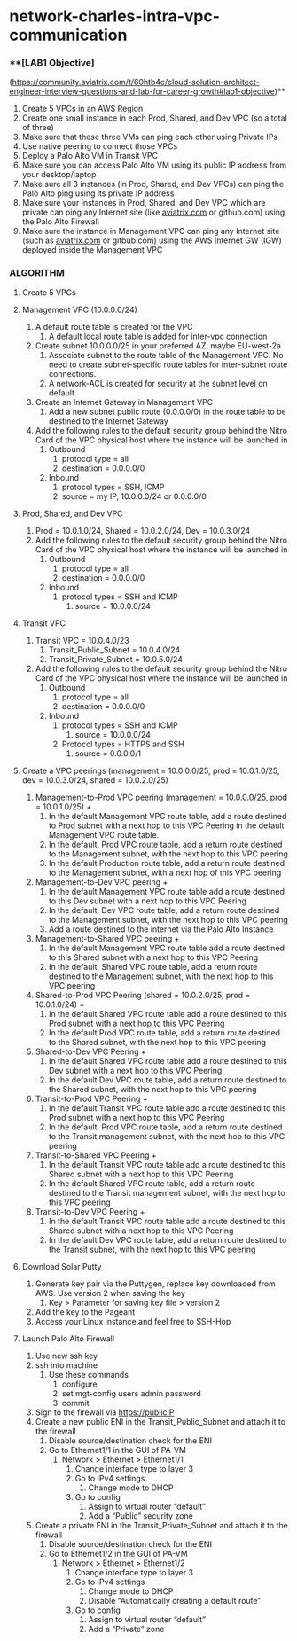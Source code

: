 # network-charles-intra-vpc-communication

### **[LAB1 Objective]
(https://community.aviatrix.com/t/60htb4c/cloud-solution-architect-engineer-interview-questions-and-lab-for-career-growth#lab1-objective)**

1. Create 5 VPCs in an AWS Region
2. Create one small instance in each Prod, Shared, and Dev VPC (so a total of three)
3. Make sure that these three VMs can ping each other using Private IPs
4. Use native peering to connect those VPCs
5. Deploy a Palo Alto VM in Transit VPC
6. Make sure you can access Palo Alto VM using its public IP address from your desktop/laptop
7. Make sure all 3 instances (in Prod, Shared, and Dev VPCs) can ping the Palo Alto ping using its private IP address
8. Make sure your instances in Prod, Shared, and Dev VPC which are private can ping any Internet site (like [aviatrix.com](http://aviatrix.com/) or github.com) using the Palo Alto Firewall
9. Make sure the instance in Management VPC can ping any Internet site (such as [aviatrix.com](http://aviatrix.com/) or gitbub.com) using the AWS Internet GW (IGW) deployed inside the Management VPC

### ALGORITHM
1. Create 5 VPCs
2. Management VPC (10.0.0.0/24)
    1. A default route table is created for the VPC 
        1. A default local route table is added for inter-vpc connection
    2. Create subnet 10.0.0.0/25 in your preferred AZ, maybe EU-west-2a
        1. Associate subnet to the route table of the Management VPC. No need to create subnet-specific route tables for inter-subnet route connections.
        2. A network-ACL is created for security at the subnet level on default
    3. Create an Internet Gateway in Management VPC
        1. Add a new subnet public route (0.0.0.0/0) in the route table to be destined to the Internet Gateway
    4. Add the following rules to the default security group behind the Nitro Card of the VPC physical host where the instance will be launched in
        1. Outbound
            1. protocol type = all
            2. destination = 0.0.0.0/0
        2. Inbound
            1. protocol types = SSH, ICMP
            2. source = my IP, 10.0.0.0/24 or 0.0.0.0/0
3. Prod, Shared, and Dev VPC
    1. Prod = 10.0.1.0/24, Shared = 10.0.2.0/24, Dev = 10.0.3.0/24
    2. Add the following rules to the default security group behind the Nitro Card of the VPC physical host where the instance will be launched in
        1. Outbound
            1. protocol type = all
            2. destination = 0.0.0.0/0
        2. Inbound
            1. protocol types = SSH and ICMP
                1. source = 10.0.0.0/24
4. Transit VPC 
    1. Transit VPC = 10.0.4.0/23
        1. Transit_Public_Subnet = 10.0.4.0/24 
        2. Transit_Private_Subnet = 10.0.5.0/24
    2. Add the following rules to the default security group behind the Nitro Card of the VPC physical host where the instance will be launched in
        1. Outbound
            1. protocol type = all
            2. destination = 0.0.0.0/0
        2. Inbound
            1. protocol types = SSH and ICMP
                1. source = 10.0.0.0/24
            2. Protocol types = HTTPS and SSH
                1. source = 0.0.0.0/1
    
5. Create a VPC peerings (management = 10.0.0.0/25, prod = 10.0.1.0/25, dev = 10.0.3.0/24, shared = 10.0.2.0/25)
    1. Management-to-Prod VPC peering (management = 10.0.0.0/25, prod = 10.0.1.0/25) +
        1. In the default Management VPC route table, add a route destined to Prod subnet with a next hop to this VPC Peering in the default Management VPC route table.
        2. In the default, Prod VPC route table, add a return route destined to the Management subnet, with the next hop to this VPC peering
        3. In the default Production route table, add a return route destined to the Management subnet, with a next hop of this VPC peering
    2. Management-to-Dev VPC peering +
        1. In the default Management VPC route table add a route destined to this Dev subnet with a next hop to this VPC Peering
        2. In the default, Dev VPC route table, add a return route destined to the Management subnet, with the next hop to this VPC peering
        3. Add a route destined to the internet via the Palo Alto Instance
    3. Management-to-Shared VPC peering +
        1. In the default Management VPC route table add a route destined to this Shared subnet with a next hop to this VPC Peering 
        2. In the default, Shared VPC route table, add a return route destined to the Management subnet, with the next hop to this VPC peering
    4. Shared-to-Prod VPC Peering (shared = 10.0.2.0/25, prod = 10.0.1.0/24) +
        1. In the default Shared VPC route table add a route destined to this Prod subnet with a next hop to this VPC Peering 
        2. In the default Prod VPC route table, add a return route destined to the Shared subnet, with the next hop to this VPC peering
    5. Shared-to-Dev VPC Peering +
        1. In the default Shared VPC route table add a route destined to this Dev subnet with a next hop to this VPC Peering
        2. In the default Dev VPC route table, add a return route destined to the Shared subnet, with the next hop to this VPC peering
    6. Transit-to-Prod VPC Peering +
        1. In the default Transit VPC route table add a route destined to this Prod subnet with a next hop to this VPC Peering
        2. In the default, Prod VPC route table, add a return route destined to the Transit management subnet, with the next hop to this VPC peering
    7. Transit-to-Shared VPC Peering +
        1. In the default Transit VPC route table add a route destined to this Shared subnet with a next hop to this VPC Peering
        2. In the default Shared VPC route table, add a return route destined to the Transit management subnet, with the next hop to this VPC peering
    8. Transit-to-Dev VPC Peering +
        1. In the default Transit VPC route table add a route destined to this Shared subnet with a next hop to this VPC Peering
        2. In the default Dev VPC route table, add a return route destined to the Transit subnet, with the next hop to this VPC peering
6. Download Solar Putty
    1. Generate key pair via the Puttygen, replace key downloaded from AWS. Use version 2 when saving the key
        1. Key > Parameter for saving key file > version 2
    2. Add the key to the Pageant
    3. Access your Linux instance,and feel free to SSH-Hop
7. Launch Palo Alto Firewall
    1. Use new ssh key
    2. ssh into machine
        1. Use these commands
            1. configure
            2. set mgt-config users admin password
            3. commit
    3. Sign to the firewall via [https://publicIP](https://publicIP) 
    4. Create a new public ENI in the Transit_Public_Subnet and attach it to the firewall
        1. Disable source/destination check for the ENI 
        2. Go to Ethernet1/1 in the GUI of PA-VM
            1. Network > Ethernet > Ethernet1/1
                1. Change interface type to layer 3
                2. Go to IPv4 settings
                    1. Change mode to DHCP
                3. Go to config
                    1. Assign to virtual router “default”
                    2. Add a “Public” security zone
    5. Create a private ENI in the Transit_Private_Subnet and attach it to the firewall
        1. Disable source/destination check for the ENI 
        2. Go to Ethernet1/2 in the GUI of PA-VM
            1. Network > Ethernet > Ethernet1/2
                1. Change interface type to layer 3
                2. Go to IPv4 settings
                    1. Change mode to DHCP
                    2. Disable “Automatically creating a default route”
                3. Go to config
                    1. Assign to virtual router “default”
                    2. Add a “Private” zone
